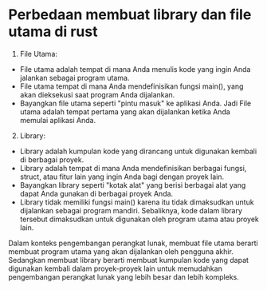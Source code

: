 # Perbedaan membuat library dan file utama di rust

1. File Utama:

- File utama adalah tempat di mana Anda menulis kode yang ingin Anda jalankan sebagai program utama.
- File utama tempat di mana Anda mendefinisikan fungsi main(), yang akan dieksekusi saat program Anda dijalankan.
- Bayangkan file utama seperti "pintu masuk" ke aplikasi Anda. Jadi File utama adalah tempat pertama yang akan dijalankan ketika Anda memulai aplikasi Anda.

2. Library:

- Library adalah kumpulan kode yang dirancang untuk digunakan kembali di berbagai proyek.
- Library adalah tempat di mana Anda mendefinisikan berbagai fungsi, struct, atau fitur lain yang ingin Anda bagi dengan proyek lain.
- Bayangkan library seperti "kotak alat" yang berisi berbagai alat yang dapat Anda gunakan di berbagai proyek Anda.
- Library tidak memiliki fungsi main() karena itu tidak dimaksudkan untuk dijalankan sebagai program mandiri. Sebaliknya, kode dalam library tersebut dimaksudkan untuk digunakan oleh program utama atau proyek lain.

Dalam konteks pengembangan perangkat lunak, membuat file utama berarti membuat program utama yang akan dijalankan oleh pengguna akhir. Sedangkan membuat library berarti membuat kumpulan kode yang dapat digunakan kembali dalam proyek-proyek lain untuk memudahkan pengembangan perangkat lunak yang lebih besar dan lebih kompleks.
